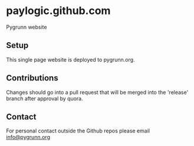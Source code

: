 paylogic.github.com
===================

Pygrunn website

Setup
-----

This single page website is deployed to pygrunn.org.

Contributions
-------------

Changes should go into a pull request that will be merged into the 'release' branch after approval by quora.

Contact
-------
For personal contact outside the Github repos please email info@pygrunn.org
